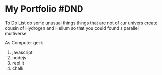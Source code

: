 # My Portfolio #DND
To Do List
do some unusual things
things that are not of our univers 
create cousin of Hydrogen and Helium so that you could found a parallel multiverse

 As Computer geek
  1. javascript
  1. nodejs 
1.    repl.it
1. chalk
 